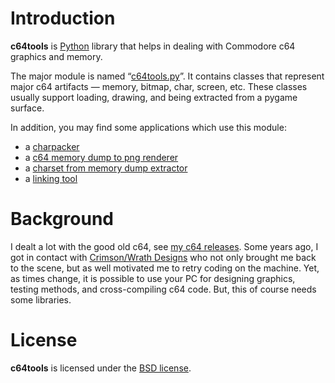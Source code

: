 

Introduction
============

__c64tools__ is [Python](https://www.python.org/) library that helps in dealing with Commodore c64 graphics and memory.

The major module is named “[c64tools.py](api_c64tools.md)”. It contains classes that represent major c64 artifacts — memory, bitmap, char, screen, etc. These classes usually support loading, drawing, and being extracted from a pygame surface.

In addition, you may find some applications which use this module:

* a [charpacker](use_charpacker.md)
* a [c64 memory dump to png renderer](use_mem2png.md)
* a [charset from memory dump extractor](use_charset2png.md)
* a [linking tool](use_filemerge.md)


Background
==========

I dealt a lot with the good old c64, see [my c64 releases](https://www.krajzewicz.de/blog/c64-releases.php). Some years ago, I got in contact with [Crimson/Wrath Designs](https://csdb.dk/scener/?id=15742) who not only brought me back to the scene, but as well motivated me to retry coding on the machine. Yet, as times change, it is possible to use your PC for designing graphics, testing methods, and cross-compiling c64 code. But, this of course needs some libraries.




License
=======

__c64tools__ is licensed under the [BSD license](license.md).

